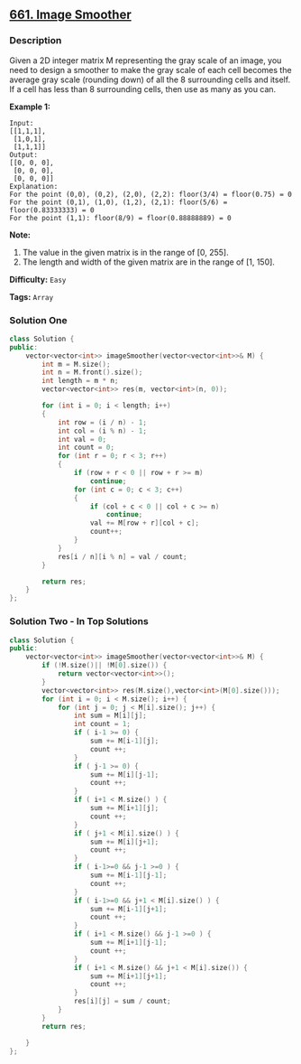 ## [661. Image Smoother](https://leetcode.com/problems/image-smoother/description/)

### Description

Given a 2D integer matrix M representing the gray scale of an image, you need to design a smoother to make the gray scale of each cell becomes the average gray scale (rounding down) of all the 8 surrounding cells and itself. If a cell has less than 8 surrounding cells, then use as many as you can.

**Example 1:**

```
Input:
[[1,1,1],
 [1,0,1],
 [1,1,1]]
Output:
[[0, 0, 0],
 [0, 0, 0],
 [0, 0, 0]]
Explanation:
For the point (0,0), (0,2), (2,0), (2,2): floor(3/4) = floor(0.75) = 0
For the point (0,1), (1,0), (1,2), (2,1): floor(5/6) = floor(0.83333333) = 0
For the point (1,1): floor(8/9) = floor(0.88888889) = 0

```

**Note:**

1. The value in the given matrix is in the range of [0, 255].
2. The length and width of the given matrix are in the range of [1, 150].

**Difficulty:** `Easy`

**Tags:** `Array`

### Solution One

```c++
class Solution {
public:
    vector<vector<int>> imageSmoother(vector<vector<int>>& M) {
        int m = M.size();
        int n = M.front().size();
        int length = m * n;
        vector<vector<int>> res(m, vector<int>(n, 0));

        for (int i = 0; i < length; i++)
        {
            int row = (i / n) - 1;
            int col = (i % n) - 1;
            int val = 0;
            int count = 0;
            for (int r = 0; r < 3; r++)
            {
                if (row + r < 0 || row + r >= m)
                    continue;
                for (int c = 0; c < 3; c++)
                {
                    if (col + c < 0 || col + c >= n)
                        continue;
                    val += M[row + r][col + c];
                    count++;
                }
            }
            res[i / n][i % n] = val / count;
        }

        return res;
    }
};
```

### Solution Two - In Top Solutions

```c++
class Solution {
public:
    vector<vector<int>> imageSmoother(vector<vector<int>>& M) {
        if (!M.size()|| !M[0].size()) {
            return vector<vector<int>>();
        }
        vector<vector<int>> res(M.size(),vector<int>(M[0].size()));
        for (int i = 0; i < M.size(); i++) {
            for (int j = 0; j < M[i].size(); j++) {
                int sum = M[i][j];
                int count = 1;
                if ( i-1 >= 0) {
                    sum += M[i-1][j];
                    count ++;
                }
                if ( j-1 >= 0) {
                    sum += M[i][j-1];
                    count ++;
                }
                if ( i+1 < M.size() ) {
                    sum += M[i+1][j];
                    count ++;
                }
                if ( j+1 < M[i].size() ) {
                    sum += M[i][j+1];
                    count ++;
                }
                if ( i-1>=0 && j-1 >=0 ) {
                    sum += M[i-1][j-1];
                    count ++;
                }
                if ( i-1>=0 && j+1 < M[i].size() ) {
                    sum += M[i-1][j+1];
                    count ++;
                }
                if ( i+1 < M.size() && j-1 >=0 ) {
                    sum += M[i+1][j-1];
                    count ++;
                }
                if ( i+1 < M.size() && j+1 < M[i].size()) {
                    sum += M[i+1][j+1];
                    count ++;
                }
                res[i][j] = sum / count;
            }
        }
        return res;

    }
};
```
